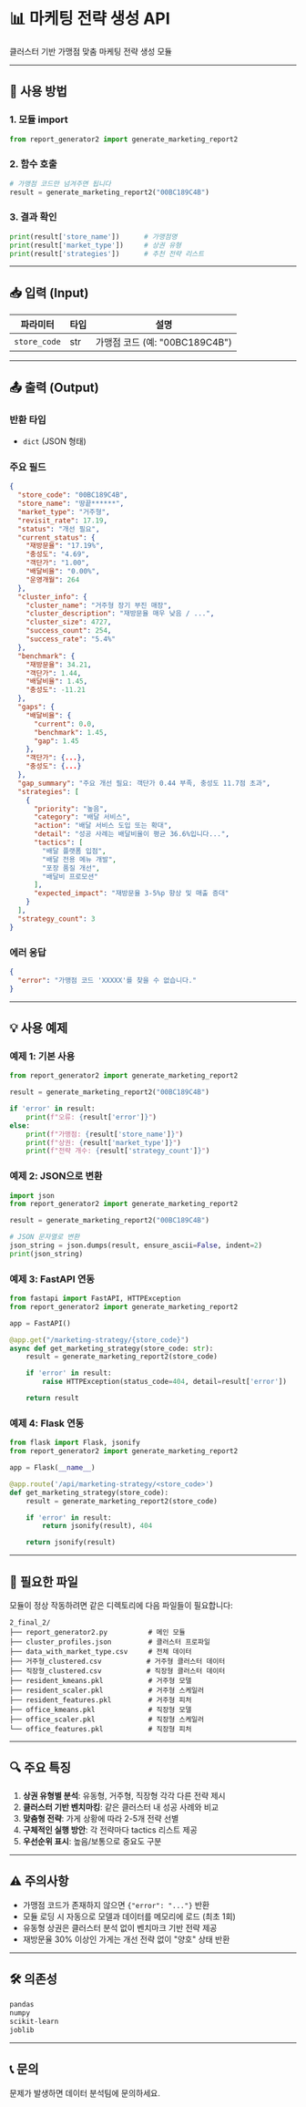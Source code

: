 # 📊 마케팅 전략 생성 API

클러스터 기반 가맹점 맞춤 마케팅 전략 생성 모듈

---

## 🚀 사용 방법

### 1. 모듈 import

```python
from report_generator2 import generate_marketing_report2
```

### 2. 함수 호출

```python
# 가맹점 코드만 넘겨주면 됩니다
result = generate_marketing_report2("00BC189C4B")
```

### 3. 결과 확인

```python
print(result['store_name'])      # 가맹점명
print(result['market_type'])     # 상권 유형
print(result['strategies'])      # 추천 전략 리스트
```

---

## 📥 입력 (Input)

| 파라미터 | 타입 | 설명 |
|---------|------|------|
| `store_code` | str | 가맹점 코드 (예: "00BC189C4B") |

---

## 📤 출력 (Output)

### 반환 타입
- `dict` (JSON 형태)

### 주요 필드

```json
{
  "store_code": "00BC189C4B",
  "store_name": "땅끝******",
  "market_type": "거주형",
  "revisit_rate": 17.19,
  "status": "개선 필요",
  "current_status": {
    "재방문율": "17.19%",
    "충성도": "4.69",
    "객단가": "1.00",
    "배달비율": "0.00%",
    "운영개월": 264
  },
  "cluster_info": {
    "cluster_name": "거주형 장기 부진 매장",
    "cluster_description": "재방문율 매우 낮음 / ...",
    "cluster_size": 4727,
    "success_count": 254,
    "success_rate": "5.4%"
  },
  "benchmark": {
    "재방문율": 34.21,
    "객단가": 1.44,
    "배달비율": 1.45,
    "충성도": -11.21
  },
  "gaps": {
    "배달비율": {
      "current": 0.0,
      "benchmark": 1.45,
      "gap": 1.45
    },
    "객단가": {...},
    "충성도": {...}
  },
  "gap_summary": "주요 개선 필요: 객단가 0.44 부족, 충성도 11.7점 초과",
  "strategies": [
    {
      "priority": "높음",
      "category": "배달 서비스",
      "action": "배달 서비스 도입 또는 확대",
      "detail": "성공 사례는 배달비율이 평균 36.6%입니다...",
      "tactics": [
        "배달 플랫폼 입점",
        "배달 전용 메뉴 개발",
        "포장 품질 개선",
        "배달비 프로모션"
      ],
      "expected_impact": "재방문율 3-5%p 향상 및 매출 증대"
    }
  ],
  "strategy_count": 3
}
```

### 에러 응답

```json
{
  "error": "가맹점 코드 'XXXXX'를 찾을 수 없습니다."
}
```

---

## 💡 사용 예제

### 예제 1: 기본 사용

```python
from report_generator2 import generate_marketing_report2

result = generate_marketing_report2("00BC189C4B")

if 'error' in result:
    print(f"오류: {result['error']}")
else:
    print(f"가맹점: {result['store_name']}")
    print(f"상권: {result['market_type']}")
    print(f"전략 개수: {result['strategy_count']}")
```

### 예제 2: JSON으로 변환

```python
import json
from report_generator2 import generate_marketing_report2

result = generate_marketing_report2("00BC189C4B")

# JSON 문자열로 변환
json_string = json.dumps(result, ensure_ascii=False, indent=2)
print(json_string)
```

### 예제 3: FastAPI 연동

```python
from fastapi import FastAPI, HTTPException
from report_generator2 import generate_marketing_report2

app = FastAPI()

@app.get("/marketing-strategy/{store_code}")
async def get_marketing_strategy(store_code: str):
    result = generate_marketing_report2(store_code)

    if 'error' in result:
        raise HTTPException(status_code=404, detail=result['error'])

    return result
```

### 예제 4: Flask 연동

```python
from flask import Flask, jsonify
from report_generator2 import generate_marketing_report2

app = Flask(__name__)

@app.route('/api/marketing-strategy/<store_code>')
def get_marketing_strategy(store_code):
    result = generate_marketing_report2(store_code)

    if 'error' in result:
        return jsonify(result), 404

    return jsonify(result)
```

---

## 📂 필요한 파일

모듈이 정상 작동하려면 같은 디렉토리에 다음 파일들이 필요합니다:

```
2_final_2/
├── report_generator2.py          # 메인 모듈
├── cluster_profiles.json         # 클러스터 프로파일
├── data_with_market_type.csv     # 전체 데이터
├── 거주형_clustered.csv           # 거주형 클러스터 데이터
├── 직장형_clustered.csv           # 직장형 클러스터 데이터
├── resident_kmeans.pkl           # 거주형 모델
├── resident_scaler.pkl           # 거주형 스케일러
├── resident_features.pkl         # 거주형 피처
├── office_kmeans.pkl             # 직장형 모델
├── office_scaler.pkl             # 직장형 스케일러
└── office_features.pkl           # 직장형 피처
```

---

## 🔍 주요 특징

1. **상권 유형별 분석**: 유동형, 거주형, 직장형 각각 다른 전략 제시
2. **클러스터 기반 벤치마킹**: 같은 클러스터 내 성공 사례와 비교
3. **맞춤형 전략**: 가게 상황에 따라 2-5개 전략 선별
4. **구체적인 실행 방안**: 각 전략마다 tactics 리스트 제공
5. **우선순위 표시**: 높음/보통으로 중요도 구분

---

## ⚠️ 주의사항

- 가맹점 코드가 존재하지 않으면 `{"error": "..."}` 반환
- 모듈 로딩 시 자동으로 모델과 데이터를 메모리에 로드 (최초 1회)
- 유동형 상권은 클러스터 분석 없이 벤치마크 기반 전략 제공
- 재방문율 30% 이상인 가게는 개선 전략 없이 "양호" 상태 반환

---

## 🛠️ 의존성

```txt
pandas
numpy
scikit-learn
joblib
```

---

## 📞 문의

문제가 발생하면 데이터 분석팀에 문의하세요.
